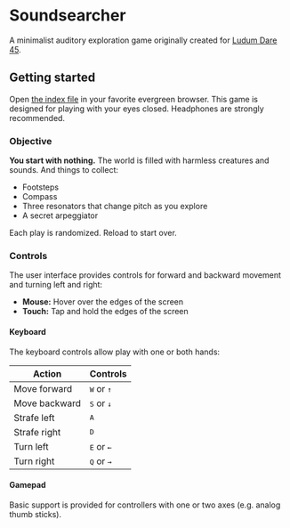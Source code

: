 # Soundsearcher
A minimalist auditory exploration game originally created for [Ludum Dare 45](https://ldjam.com/events/ludum-dare/45).

## Getting started
Open [the index file](https://nicross.github.io/ludum-dare-45/) in your favorite evergreen browser.
This game is designed for playing with your eyes closed.
Headphones are strongly recommended.

### Objective
**You start with nothing.** The world is filled with harmless creatures and sounds. And things to collect:
- Footsteps
- Compass
- Three resonators that change pitch as you explore
- A secret arpeggiator

Each play is randomized.
Reload to start over.

### Controls
The user interface provides controls for forward and backward movement and turning left and right:
  - **Mouse:** Hover over the edges of the screen
  - **Touch:** Tap and hold the edges of the screen

#### Keyboard
The keyboard controls allow play with one or both hands:

|Action|Controls|
|-|-|
|Move forward|<kbd>W</kbd> or <kbd aria-label="Up Arrow">↑</kbd>|
|Move backward|<kbd>S</kbd> or <kbd aria-label="Down Arrow">↓</kbd>|
|Strafe left|<kbd>A</kbd>|
|Strafe right|<kbd>D</kbd>|
|Turn left|<kbd>E</kbd> or <kbd aria-label="Left Arrow">←</kbd>|
|Turn right|<kbd>Q</kbd> or <kbd aria-label="Right Arrow">→</kbd>|

#### Gamepad
Basic support is provided for controllers with one or two axes (e.g. analog thumb sticks).
